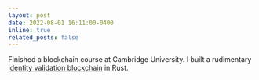 ```yaml
---
layout: post
date: 2022-08-01 16:11:00-0400
inline: true
related_posts: false
---
```


Finished a blockchain course at Cambridge University. I built a rudimentary [identity validation blockchain](https://github.com/MatteoPerona/Arachidi) in Rust.


